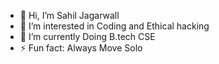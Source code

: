 - 👋 Hi, I’m Sahil Jagarwall
- 👀 I’m interested in Coding and Ethical hacking
- 🌱 I’m currently Doing B.tech CSE 
- ⚡ Fun fact: Always Move Solo 

<!---
Sahiljagarwall/Sahiljagarwall is a ✨ special ✨ repository because its `README.md` (this file) appears on your GitHub profile.
You can click the Preview link to take a look at your changes.
--->
